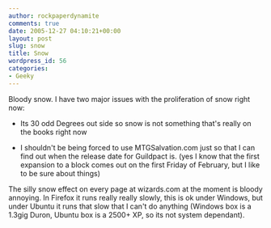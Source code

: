 ```yaml
---
author: rockpaperdynamite
comments: true
date: 2005-12-27 04:10:21+00:00
layout: post
slug: snow
title: Snow
wordpress_id: 56
categories:
- Geeky
---
```


Bloody snow. I have two major issues with the proliferation of snow right now:



	
  * Its 30 odd Degrees out side so snow is not something that's really on the books right now

	
  * I shouldn't be being forced to use MTGSalvation.com just so that I can find out when the release date for Guildpact is. (yes I know that the first expansion to a block comes out on the first Friday of February, but I like to be sure about things)


The silly snow effect on every page at wizards.com at the moment is bloody annoying. In Firefox it runs really really slowly, this is ok under Windows, but under Ubuntu it runs that slow that I can't do anything (Windows box is a 1.3gig Duron, Ubuntu box is a 2500+ XP, so its not system dependant).
